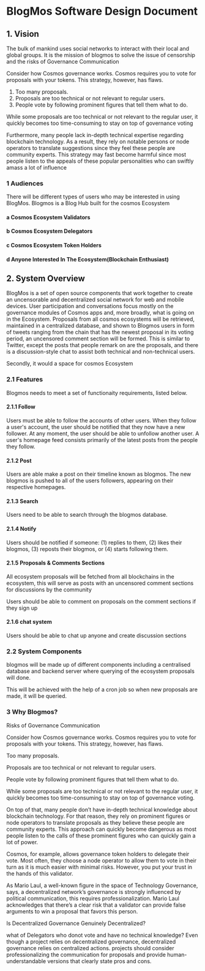 # BlogMos Software Design Document

## 1. Vision
The bulk of mankind uses social networks to interact with their local and global groups. It is the mission of blogmos to solve the issue of  censorship and the risks of Governance Communication

Consider how Cosmos governance works. Cosmos requires you to vote for proposals with your tokens. This strategy, however, has flaws.
1. Too many proposals.
2. Proposals are too technical or not relevant to regular users.
3. People vote by following prominent figures that tell them what to do.

While some proposals are too technical or not relevant to the regular user, it quickly becomes too time-consuming to stay on top of governance voting

Furthermore, many people lack in-depth technical expertise regarding blockchain technology. As a result, they rely on notable persons or node operators to translate suggestions since they feel these people are community experts. This strategy may fast become harmful since most people listen to the appeals of these popular personalities who can swiftly amass a lot of influence

### 1 Audiences

There will be different types of users who may be interested in using BlogMos. Blogmos is a Blog Hub built for the cosmos Ecosystem

#### a Cosmos Ecosystem Validators
#### b Cosmos Ecosystem Delegators
#### c Cosmos Ecosystem Token Holders
#### d Anyone Interested In The Ecosystem(Blockchain Enthusiast)

## 2. System Overview

BlogMos is a set of open source components that work together to create an uncensorable and decentralized social network for web and mobile devices. User participation and conversations focus mostly on the governance modules of Cosmos apps and, more broadly, what is going on in the Ecosystem. Proposals from all cosmos ecosystems will be retrieved, maintained in a centralized database, and shown to Blogmos users in form of tweets ranging from the chain that has the newest proposal in its voting period, an uncensored comment section will be formed. This is similar to Twitter, except the posts that people remark on are the proposals, and there is a discussion-style chat to assist both technical and non-technical users.

Secondly, it would a space for cosmos Ecosystem

### 2.1 Features

Blogmos needs to meet a set of functionaity requirements, listed below.

#### 2.1.1 Follow

Users must be able to follow the accounts of other users. When they follow a user's account, the user should be notified that they now have a new follower. At any moment, the user should be able to unfollow another user.
A user's homepage feed consists primarily of the latest posts from the people they follow.

#### 2.1.2 Post

Users are able make a post on their timeline known as blogmos. The new blogmos is pushed to all of the users followers, appearing on their respective homepages.

#### 2.1.3 Search

Users need to be able to search through the blogmos database.

#### 2.1.4 Notify

Users should be notified if someone: (1) replies to them, (2) likes their blogmos, (3) reposts their blogmos, or (4) starts following them.

#### 2.1.5 Proposals & Comments Sections

All ecosystem proposals will be fetched from all blockchains in the ecosystem, this will serve as posts with an uncensored comment sections for discussions by the community

Users should be able to comment on proposals on the comment sections if they sign up 

#### 2.1.6 chat system

Users should be able to chat up anyone and create discussion sections

### 2.2 System Components

blogmos will be made up of different components including a centralised database and backend server where querying of the ecosystem proposals will done. 

This will be achieved with the help of a cron job so when new proposals are made, it will be queried.

### 3 Why Blogmos?

Risks of Governance Communication

Consider how Cosmos governance works. Cosmos requires you to vote for proposals with your tokens. This strategy, however, has flaws.

Too many proposals.

Proposals are too technical or not relevant to regular users.

People vote by following prominent figures that tell them what to do.

While some proposals are too technical or not relevant to the regular user, it quickly becomes too time-consuming to stay on top of governance voting.

On top of that, many people don’t have in-depth technical knowledge about blockchain technology. For that reason, they rely on prominent figures or node operators to translate proposals as they believe these people are community experts. This approach can quickly become dangerous as most people listen to the calls of these prominent figures who can quickly gain a lot of power.

Cosmos, for example, allows governance token holders to delegate their vote. Most often, they choose a node operator to allow them to vote in their turn as it is much easier with minimal risks. However, you put your trust in the hands of this validator.

As Mario Laul, a well-known figure in the space of Technology Governance, says, a decentralized network’s governance is strongly influenced by political communication, this requires professionalization. Mario Laul acknowledges that there’s a clear risk that a validator can provide false arguments to win a proposal that favors this person.

Is Decentralized Governance Genuinely Decentralized?

what of Delegators who donot vote and have no technical knowledge?
Even though a project relies on decentralized governance, decentralized governance relies on centralized actions. projects should consider professionalizing the communication for proposals and provide human-understandable versions that clearly state pros and cons.

